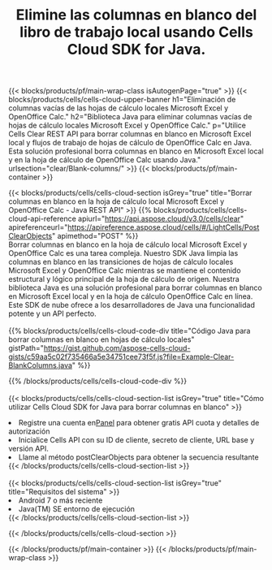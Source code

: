 ﻿---
title:  Elimine las columnas en blanco del libro de trabajo local usando Cells Cloud SDK for Java.
description: API y SDK en la nube para borrar columnas en blanco en Microsoft Excel y OpenOffice Calc. Borre las columnas en blanco en las hojas de cálculo locales mediante Cells Cloud API. El SDK admite tipos de lenguajes de desarrollo. Incluyen Android, C#, Go, Java, NodeJS, Perl, PHP, Python, Ruby y Swift.
---
{{< blocks/products/pf/main-wrap-class isAutogenPage="true" >}}
{{< blocks/products/cells/cells-cloud-upper-banner h1="Eliminación de columnas vacías de las hojas de cálculo locales Microsoft Excel y OpenOffice Calc." h2="Biblioteca Java para eliminar columnas vacías de hojas de cálculo locales Microsoft Excel y OpenOffice Calc." p="Utilice Cells Clear REST API para borrar columnas en blanco en Microsoft Excel local y flujos de trabajo de hojas de cálculo de OpenOffice Calc en Java. Esta solución profesional borra columnas en blanco en Microsoft Excel local y en la hoja de cálculo de OpenOffice Calc usando Java." urlsection="clear/Blank-columns/" >}}
{{< blocks/products/pf/main-container >}}

{{< blocks/products/cells/cells-cloud-section isGrey="true" title="Borrar columnas en blanco en la hoja de cálculo local Microsoft Excel y OpenOffice Calc - Java REST API" >}}
{{% blocks/products/cells/cells-cloud-api-reference apiurl="https://api.aspose.cloud/v3.0/cells/clear" apireferenceurl="https://apireference.aspose.cloud/cells/#/LightCells/PostClearObjects" apimethod="POST" %}}
<br/>
Borrar columnas en blanco en la hoja de cálculo local Microsoft Excel y OpenOffice Calc es una tarea compleja. Nuestro SDK Java limpia las columnas en blanco en las transiciones de hojas de cálculo locales Microsoft Excel y OpenOffice Calc mientras se mantiene el contenido estructural y lógico principal de la hoja de cálculo de origen. Nuestra biblioteca Java es una solución profesional para borrar columnas en blanco en Microsoft Excel local y en la hoja de cálculo OpenOffice Calc en línea. Este SDK de nube ofrece a los desarrolladores de Java una funcionalidad potente y un API perfecto.
<br/>
<br/>
{{% blocks/products/cells/cells-cloud-code-div title="Código Java para borrar columnas en blanco en hojas de cálculo locales" gistPath="https://gist.github.com/aspose-cells-cloud-gists/c59aa5c02f735466a5e34751cee73f5f.js?file=Example-Clear-BlankColumns.java" %}}
  
{{% /blocks/products/cells/cells-cloud-code-div %}}
<br/>
<br/>
{{< blocks/products/cells/cells-cloud-section-list isGrey="true" title="Cómo utilizar Cells Cloud SDK for Java para borrar columnas en blanco" >}}
<li> Registre una cuenta en<a href="https://dashboard.aspose.cloud/">Panel</a> para obtener gratis API cuota y detalles de autorización</li>
<li>Inicialice Cells API con su ID de cliente, secreto de cliente, URL base y versión API.</li>
<li>Llame al método postClearObjects para obtener la secuencia resultante</li>
{{< /blocks/products/cells/cells-cloud-section-list >}}
<br/>
<br/>
{{< blocks/products/cells/cells-cloud-section-list isGrey="true" title="Requisitos del sistema" >}}
<li>Android 7 o más reciente</li>
<li>Java(TM) SE entorno de ejecución</li>
{{< /blocks/products/cells/cells-cloud-section-list >}}

{{< /blocks/products/cells/cells-cloud-section >}}

{{< /blocks/products/pf/main-container >}}
{{< /blocks/products/pf/main-wrap-class >}}
